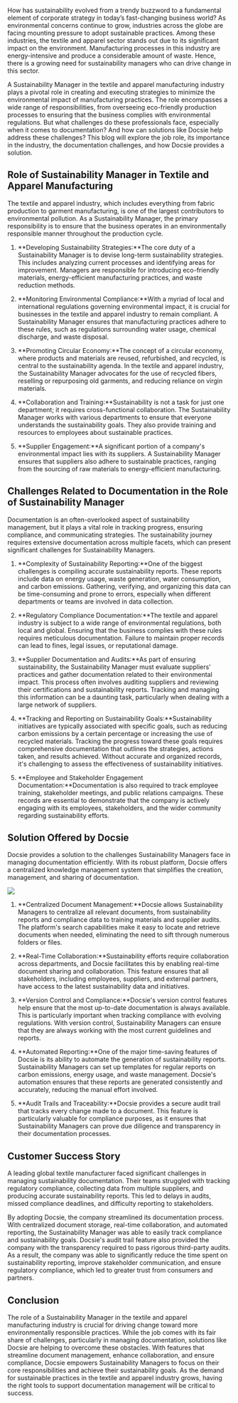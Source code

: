 How has sustainability evolved from a trendy buzzword to a fundamental element of corporate strategy in today’s fast-changing business world? As environmental concerns continue to grow, industries across the globe are facing mounting pressure to adopt sustainable practices. Among these industries, the textile and apparel sector stands out due to its significant impact on the environment. Manufacturing processes in this industry are energy-intensive and produce a considerable amount of waste. Hence, there is a growing need for sustainability managers who can drive change in this sector.

A Sustainability Manager in the textile and apparel manufacturing industry plays a pivotal role in creating and executing strategies to minimize the environmental impact of manufacturing practices. The role encompasses a wide range of responsibilities, from overseeing eco-friendly production processes to ensuring that the business complies with environmental regulations. But what challenges do these professionals face, especially when it comes to documentation? And how can solutions like Docsie help address these challenges? This blog will explore the job role, its importance in the industry, the documentation challenges, and how Docsie provides a solution.

## Role of Sustainability Manager in Textile and Apparel Manufacturing

The textile and apparel industry, which includes everything from fabric production to garment manufacturing, is one of the largest contributors to environmental pollution. As a Sustainability Manager, the primary responsibility is to ensure that the business operates in an environmentally responsible manner throughout the production cycle.

1. **Developing Sustainability Strategies:**The core duty of a Sustainability Manager is to devise long-term sustainability strategies. This includes analyzing current processes and identifying areas for improvement. Managers are responsible for introducing eco-friendly materials, energy-efficient manufacturing practices, and waste reduction methods.

2. **Monitoring Environmental Compliance:**With a myriad of local and international regulations governing environmental impact, it is crucial for businesses in the textile and apparel industry to remain compliant. A Sustainability Manager ensures that manufacturing practices adhere to these rules, such as regulations surrounding water usage, chemical discharge, and waste disposal.

3. **Promoting Circular Economy:**The concept of a circular economy, where products and materials are reused, refurbished, and recycled, is central to the sustainability agenda. In the textile and apparel industry, the Sustainability Manager advocates for the use of recycled fibers, reselling or repurposing old garments, and reducing reliance on virgin materials.

4. **Collaboration and Training:**Sustainability is not a task for just one department; it requires cross-functional collaboration. The Sustainability Manager works with various departments to ensure that everyone understands the sustainability goals. They also provide training and resources to employees about sustainable practices.

5. **Supplier Engagement:**A significant portion of a company's environmental impact lies with its suppliers. A Sustainability Manager ensures that suppliers also adhere to sustainable practices, ranging from the sourcing of raw materials to energy-efficient manufacturing.

## Challenges Related to Documentation in the Role of Sustainability Manager

Documentation is an often-overlooked aspect of sustainability management, but it plays a vital role in tracking progress, ensuring compliance, and communicating strategies. The sustainability journey requires extensive documentation across multiple facets, which can present significant challenges for Sustainability Managers.

1. **Complexity of Sustainability Reporting:**One of the biggest challenges is compiling accurate sustainability reports. These reports include data on energy usage, waste generation, water consumption, and carbon emissions. Gathering, verifying, and organizing this data can be time-consuming and prone to errors, especially when different departments or teams are involved in data collection.

2. **Regulatory Compliance Documentation:**The textile and apparel industry is subject to a wide range of environmental regulations, both local and global. Ensuring that the business complies with these rules requires meticulous documentation. Failure to maintain proper records can lead to fines, legal issues, or reputational damage.

3. **Supplier Documentation and Audits:**As part of ensuring sustainability, the Sustainability Manager must evaluate suppliers' practices and gather documentation related to their environmental impact. This process often involves auditing suppliers and reviewing their certifications and sustainability reports. Tracking and managing this information can be a daunting task, particularly when dealing with a large network of suppliers.

4. **Tracking and Reporting on Sustainability Goals:**Sustainability initiatives are typically associated with specific goals, such as reducing carbon emissions by a certain percentage or increasing the use of recycled materials. Tracking the progress toward these goals requires comprehensive documentation that outlines the strategies, actions taken, and results achieved. Without accurate and organized records, it's challenging to assess the effectiveness of sustainability initiatives.

5. **Employee and Stakeholder Engagement Documentation:**Documentation is also required to track employee training, stakeholder meetings, and public relations campaigns. These records are essential to demonstrate that the company is actively engaging with its employees, stakeholders, and the wider community regarding sustainability efforts.

## Solution Offered by Docsie

Docsie provides a solution to the challenges Sustainability Managers face in managing documentation efficiently. With its robust platform, Docsie offers a centralized knowledge management system that simplifies the creation, management, and sharing of documentation.

![](https://cdn.docsie.io/workspace_PxAvC1Uenuc7ad6H3/doc_wn84Jkoc6hIMTO2eE/file_wp2LyIfmJRkuzzqoi/image_3ff6fd5f-23df-1310-a91d-4b68f7347d05.jpg)

1. **Centralized Document Management:**Docsie allows Sustainability Managers to centralize all relevant documents, from sustainability reports and compliance data to training materials and supplier audits. The platform's search capabilities make it easy to locate and retrieve documents when needed, eliminating the need to sift through numerous folders or files.

2. **Real-Time Collaboration:**Sustainability efforts require collaboration across departments, and Docsie facilitates this by enabling real-time document sharing and collaboration. This feature ensures that all stakeholders, including employees, suppliers, and external partners, have access to the latest sustainability data and initiatives.

3. **Version Control and Compliance:**Docsie's version control features help ensure that the most up-to-date documentation is always available. This is particularly important when tracking compliance with evolving regulations. With version control, Sustainability Managers can ensure that they are always working with the most current guidelines and reports.

4. **Automated Reporting:**One of the major time-saving features of Docsie is its ability to automate the generation of sustainability reports. Sustainability Managers can set up templates for regular reports on carbon emissions, energy usage, and waste management. Docsie's automation ensures that these reports are generated consistently and accurately, reducing the manual effort involved.

5. **Audit Trails and Traceability:**Docsie provides a secure audit trail that tracks every change made to a document. This feature is particularly valuable for compliance purposes, as it ensures that Sustainability Managers can prove due diligence and transparency in their documentation processes.

## Customer Success Story

A leading global textile manufacturer faced significant challenges in managing sustainability documentation. Their teams struggled with tracking regulatory compliance, collecting data from multiple suppliers, and producing accurate sustainability reports. This led to delays in audits, missed compliance deadlines, and difficulty reporting to stakeholders.

By adopting Docsie, the company streamlined its documentation process. With centralized document storage, real-time collaboration, and automated reporting, the Sustainability Manager was able to easily track compliance and sustainability goals. Docsie's audit trail feature also provided the company with the transparency required to pass rigorous third-party audits. As a result, the company was able to significantly reduce the time spent on sustainability reporting, improve stakeholder communication, and ensure regulatory compliance, which led to greater trust from consumers and partners.

## Conclusion

The role of a Sustainability Manager in the textile and apparel manufacturing industry is crucial for driving change toward more environmentally responsible practices. While the job comes with its fair share of challenges, particularly in managing documentation, solutions like Docsie are helping to overcome these obstacles. With features that streamline document management, enhance collaboration, and ensure compliance, Docsie empowers Sustainability Managers to focus on their core responsibilities and achieve their sustainability goals. As the demand for sustainable practices in the textile and apparel industry grows, having the right tools to support documentation management will be critical to success.


